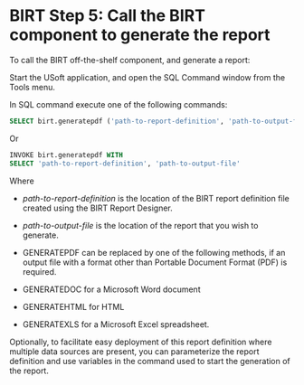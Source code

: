# BIRT Step 5: Call the BIRT component to generate the report

To call the BIRT off-the-shelf component, and generate a report:

Start the USoft application, and open the SQL Command window from the Tools menu.

In SQL command execute one of the following commands:

```sql
SELECT birt.generatepdf ('path-to-report-definition', 'path-to-output-file')
```

Or 

```sql
INVOKE birt.generatepdf WITH 
SELECT 'path-to-report-definition', 'path-to-output-file'
```

Where

- *path-to-report-definition* is the location of the BIRT report definition file created using the BIRT Report Designer.
- *path-to-output-file* is the location of the report that you wish to generate.
- GENERATEPDF can be replaced by one of the following methods, if an output file with a format other than Portable Document Format (PDF) is required.

- GENERATEDOC for a Microsoft Word document
- GENERATEHTML for HTML
- GENERATEXLS for a Microsoft Excel spreadsheet.

Optionally, to facilitate easy deployment of this report definition where multiple data sources are present, you can parameterize the report definition and use variables in the command used to start the generation of the report.
